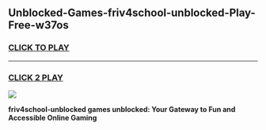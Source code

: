 
## Unblocked-Games-friv4school-unblocked-Play-Free-w37os
<h3>
<a href="https://premium76.site?title=friv4school-unblocked&ref=18A1">CLICK TO PLAY</a></h3>
<hr>

<h3>
<a href="https://premium76.site?title=friv4school-unblocked&ref=18A1">CLICK 2 PLAY</a>
  
</h3>

<a href="https://premium76.site?title=friv4school-unblocked&ref=18A1"><img src="https://clearcache.store/games.png"></a>


**friv4school-unblocked games unblocked: Your Gateway to Fun and Accessible Online Gaming**
